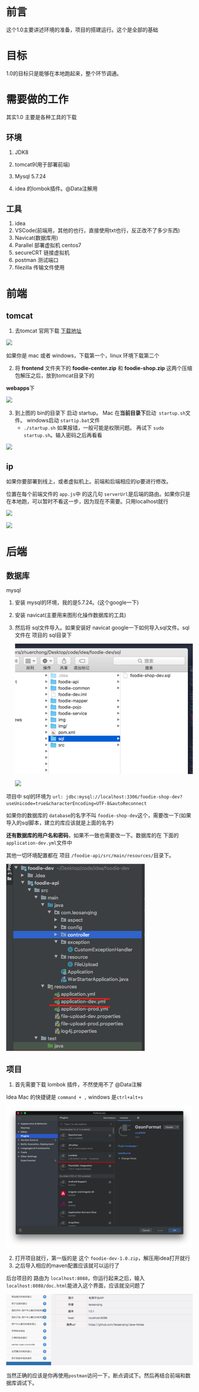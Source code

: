 # 前言

这个1.0主要讲述环境的准备，项目的搭建运行。这个是全部的基础

# 目标

1.0的目标只是能够在本地跑起来，整个环节调通。

# 需要做的工作

其实1.0 主要是各种工具的下载



## 环境

1. JDK8

2. tomcat9(用于部署前端)

3. Mysql 5.7.24

4. idea 的lombok插件。@Data注解用

   

## 工具

1. idea
2. VSCode(前端用，其他的也行，直接使用txt也行，反正改不了多少东西)
3. Navicat(数据库用)
4. Parallel 部署虚拟机 centos7
5. secureCRT 链接虚拟机
6. postman 测试端口
7. filezilla 传输文件使用

# 前端

## tomcat

1. 去tomcat 官网下载 [下载地址](https://tomcat.apache.org/download-90.cgi) 

![](/Users/zhuerchong/Desktop/github/food-shop/img/Xnip2019-12-28_23-33-57.jpg)



如果你是 mac 或者 windows，下载第一个，linux 环境下载第二个



2. 将 **frontend** 文件夹下的 **foodie-center.zip** 和 **foodie-shop.zip** 这两个压缩包解压之后，放到tomcat目录下的

**webapps**下

![](/Users/zhuerchong/Desktop/github/food-shop/img/Xnip2019-12-29_18-23-13.jpg)

3. 到上图的 bin的目录下 启动 startup。 Mac 在**当前目录下**启动` startup.sh`文件。 windows启动 `startip.bat`文件
   - `./startup.sh` 如果报错，一般可能是权限问题。 再试下 `sudo startup.sh`。输入密码之后再看看

![](/Users/zhuerchong/Desktop/github/food-shop/img/Xnip2019-12-29_18-31-04.jpg)

## ip

如果你要部署到线上，或者虚拟机上。前端和后端相应的ip要进行修改。

位置在每个前端文件的 `app.js`中 的这几句 `serverUrl`是后端的路由。如果你只是在本地跑，可以暂时不看这一步，因为现在不需要。只用localhost就行

![](/Users/zhuerchong/Desktop/github/food-shop/img/Xnip2019-12-29_18-36-58.jpg)



![](/Users/zhuerchong/Desktop/github/food-shop/img/Xnip2019-12-29_18-38-26.jpg)

# 后端

## 数据库

mysql 

1. 安装 mysql的环境，我的是5.7.24。(这个google一下)

2. 安装 navicat(主要用来图形化操作数据库的工具)

3. 然后将 sql文件导入。如果安装好 navicat google一下如何导入sql文件。sql文件在 项目的 sql目录下

   ![](img/Xnip2019-12-29_18-52-40.jpg)

   ![](/Users/zhuerchong/Desktop/github/food-shop/img/Xnip2019-12-29_18-52-40.jpg)

项目中 sql的环境为 `url: jdbc:mysql://localhost:3306/foodie-shop-dev?useUnicode=true&characterEncoding=UTF-8&autoReconnect`

如果你的数据库的 `database`的名字不叫 `foodie-shop-dev`这个，需要改一下(如果导入的sql脚本，建立的库应该就是上面的名字)

**还有数据库的用户名和密码**，如果不一致也需要改一下。数据库的在 下面的 `application-dev.yml`文件中

其他一切环境配置都在 项目 `/foodie-api/src/main/resources/`目录下。

![](img/Xnip2019-12-29_18-59-07.jpg)



## 项目

1. 首先需要下载  lombok 插件，不然使用不了 @Data注解

Idea Mac 的快捷键是 `command + ,` windows 是`ctrl+alt+s`

![](img/Xnip2019-12-29_19-01-37.jpg)

2. 打开项目就行，第一版的是 这个 `foodie-dev-1.0.zip`，解压用idea打开就行
3. 之后导入相应的maven配置应该就可以运行了

后台项目的 路由为 `localhost:8088`，你运行起来之后，输入`localhost:8088/doc.html`能进入这个界面，应该就没问题了

![](img/Xnip2019-12-29_19-07-08.jpg)

当然正确的应该是你再使用`postman`访问一下，断点调试下。然后再结合前端和数据库调试下。





